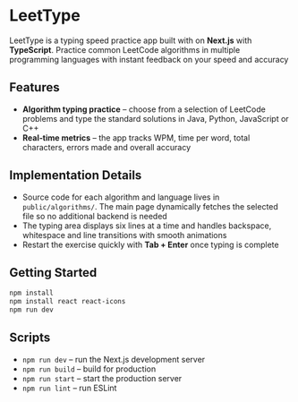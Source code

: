 # LeetType

LeetType is a typing speed practice app built with on **Next.js** with **TypeScript**. Practice common LeetCode algorithms in multiple programming languages with instant feedback on your speed and accuracy

## Features

- **Algorithm typing practice** – choose from a selection of LeetCode problems and type the standard solutions in Java, Python, JavaScript or C++
- **Real‑time metrics** – the app tracks WPM, time per word, total characters, errors made and overall accuracy

## Implementation Details

- Source code for each algorithm and language lives in `public/algorithms/`. The main page dynamically fetches the selected file so no additional backend is needed
- The typing area displays six lines at a time and handles backspace, whitespace and line transitions with smooth animations
- Restart the exercise quickly with **Tab + Enter** once typing is complete

## Getting Started

```bash
npm install
npm install react react-icons
npm run dev
```

## Scripts

- `npm run dev` – run the Next.js development server
- `npm run build` – build for production
- `npm run start` – start the production server
- `npm run lint` – run ESLint

